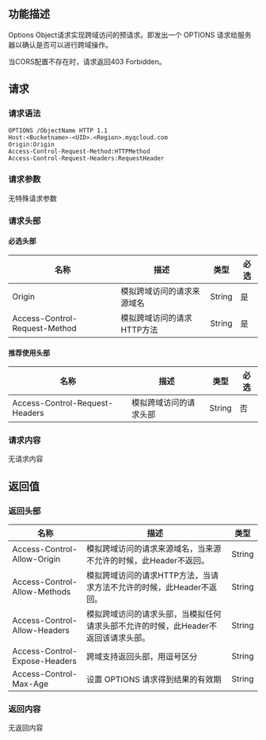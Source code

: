 ## 功能描述
Options Object请求实现跨域访问的预请求。即发出一个 OPTIONS 请求给服务器以确认是否可以进行跨域操作。

当CORS配置不存在时，请求返回403 Forbidden。

## 请求

### 请求语法

```HTTP
OPTIONS /ObjectName HTTP 1.1
Host:<Bucketname>-<UID>.<Region>.myqcloud.com
Origin:Origin
Access-Control-Request-Method:HTTPMethod
Access-Control-Request-Headers:RequestHeader
```

### 请求参数

无特殊请求参数

### 请求头部

#### 必选头部

| 名称                            | 描述              | 类型     | 必选   |
| ----------------------------- | --------------- | ------ | ---- |
| Origin                        | 模拟跨域访问的请求来源域名   | String | 是    |
| Access-Control-Request-Method | 模拟跨域访问的请求HTTP方法 | String | 是    |

#### 推荐使用头部

| 名称                             | 描述          | 类型     | 必选   |
| ------------------------------ | ----------- | ------ | ---- |
| Access-Control-Request-Headers | 模拟跨域访问的请求头部 | String | 否    |


### 请求内容

无请求内容

## 返回值

### 返回头部

| 名称                            | 描述                                       | 类型     |
| ----------------------------- | ---------------------------------------- | ------ |
| Access-Control-Allow-Origin   | 模拟跨域访问的请求来源域名，当来源不允许的时候，此Header不返回。      | String |
| Access-Control-Allow-Methods  | 模拟跨域访问的请求HTTP方法，当请求方法不允许的时候，此Header不返回。  | String |
| Access-Control-Allow-Headers  | 模拟跨域访问的请求头部，当模拟任何请求头部不允许的时候，此Header不返回该请求头部。 | String |
| Access-Control-Expose-Headers | 跨域支持返回头部，用逗号区分                           | String |
| Access-Control-Max-Age        | 设置 OPTIONS 请求得到结果的有效期                    | String |

### 返回内容

无返回内容